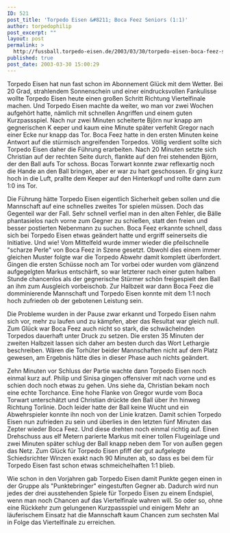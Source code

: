 ```yaml
---
ID: 521
post_title: 'Torpedo Eisen &#8211; Boca Feez Seniors (1:1)'
author: torpedophilip
post_excerpt: ""
layout: post
permalink: >
  http://fussball.torpedo-eisen.de/2003/03/30/torpedo-eisen-boca-feez-seniors-11/
published: true
post_date: 2003-03-30 15:00:29
---
```

Torpedo Eisen hat nun fast schon im Abonnement Glück mit dem Wetter. Bei 20 Grad, strahlendem Sonnenschein und einer eindrucksvollen Fankulisse wollte Torpedo Eisen heute einen großen Schritt Richtung Viertelfinale machen. Und Torpedo Eisen machte da weiter, wo man vor zwei Wochen aufgehört hatte, nämlich mit schnellen Angriffen und einem guten Kurzpassspiel. Nach nur zwei Minuten scheiterte Björn nur knapp am gegnerischen K eeper und kaum eine Minute später verfehlt Gregor nach einer Ecke nur knapp das Tor. Boca Feez hatte in den ersten Minuten keine Antwort auf die stürmisch angreifenden Torpedos. Völlig verdient sollte sich Torpedo Eisen daher die Führung erarbeiten. Nach 20 Minuten setzte sich Christian auf der rechten Seite durch, flankte auf den frei stehenden Björn, der den Ball aufs Tor schoss. Bocas Torwart konnte zwar reflexartig noch die Hande an den Ball bringen, aber er war zu hart geschossen. Er ging kurz hoch in die Luft, prallte dem Keeper auf den Hinterkopf und rollte dann zum 1:0 ins Tor.

Die Führung hätte Torpedo Eisen eigentlich Sicherheit geben sollen und die Mannschaft auf eine schnelles zweites Tor spielen müssen. Doch das Gegenteil war der Fall. Sehr schnell verfiel man in den alten Fehler, die Bälle phantasielos nach vorne zum Gegner zu schießen, statt den freien und besser postierten Nebenmann zu suchen. Boca Feez erkannte schnell, dass sich bei Torpedo Eisen etwas geändert hatte und ergriff seinerseits die Initiative. Und wie! Vom Mittelfeld wurde immer wieder die pfeilschnelle "scharze Perle" von Boca Feez in Szene gesetzt. Obwohl dies einem immer gleichen Muster folgte war die Torpedo Abwehr damit komplett überfordert. Gingen die ersten Schüsse noch am Tor vorbei oder wurden vom glänzend aufgegelgten Markus entschärft, so war letzterer nach einer guten halben Stunde chancenlos als der gegnerische Stürmer schön freigespielt den Ball an ihm zum Ausgleich vorbeischob. Zur Halbzeit war dann Boca Feez die domminierende Mannschaft und Torpedo Eisen konnte mit dem 1:1 noch hoch zufrieden ob der gebotenen Leistung sein.

Die Probleme wurden in der Pause zwar erkannt und Torpedo Eisen nahm sich vor, mehr zu laufen und zu kämpfen, aber das Resultat war gleich null. Zum Glück war Boca Feez auch nicht so stark, die schwächelnden Torpedos dauerhaft unter Druck zu setzen. Die ersten 35 Minuten der zweiten Halbzeit lassen sich daher am besten durch das Wort Lethargie beschreiben. Wären die Torhüter beider Mannschaften nicht auf dem Platz gewesen, am Ergebnis hätte dies in dieser Phase auch nichts geändert.

Zehn Minuten vor Schluss der Partie wachte dann Torpedo Eisen noch einmal kurz auf. Philip und Sinisa gingen offensiver mit nach vorne und es schien doch noch etwas zu gehen. Uns siehe da, Christian bekam noch eine echte Torchance. Eine hohe Flanke von Gregor wurde vom Boca Torwart unterschätzt und Christian drückte den Ball über ihn hinweg Richtung Torlinie. Doch leider hatte der Ball keine Wucht und ein Abwehrspieler konnte ihn noch von der Linie kratzen. Damit schien Torpedo Eisen nun zufrieden zu sein und überlies in den letzten fünf Minuten das Zepter wieder Boca Feez. Und diese drehten noch einmal richtig auf. Einen Drehschuss aus elf Metern parierte Markus mit einer tollen Flugeinlage und zwei Minuten später schlug der Ball knapp neben dem Tor von außen gegen das Netz. Zum Glück für Torpedo Eisen pfiff der gut aufgelegte Schiedsrichter Winzen exakt nach 90 Minuten ab, so dass es bei dem für Torpedo Eisen fast schon etwas schmeichelhaften 1:1 blieb.

Wie schon in den Vorjahren gab Torpedo Eisen damit Punkte gegen einen in der Gruppe als "Punktebringer" eingestuften Gegner ab. Dadurch wird nun jedes der drei ausstehenden Spiele für Torpedo Eisen zu einem Endspiel, wenn man noch Chancen auf das Viertelfinale wahren will. So oder so, ohne eine Rückkehr zum gelungenen Kurzpassspiel und einigem Mehr an läuferischem Einsatz hat die Mannschaft kaum Chancen zum sechsten Mal in Folge das Viertelfinale zu erreichen.
